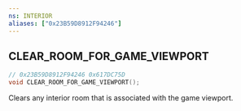 ```yaml
---
ns: INTERIOR
aliases: ["0x23B59D8912F94246"]
---
```

## CLEAR_ROOM_FOR_GAME_VIEWPORT

```c
// 0x23B59D8912F94246 0x617DC75D
void CLEAR_ROOM_FOR_GAME_VIEWPORT();
```
Clears any interior room that is associated with the game viewport.

